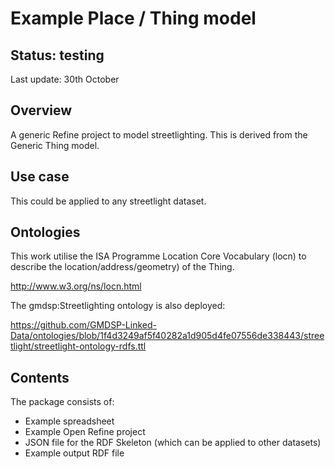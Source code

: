 Example Place / Thing model
===========================

Status: testing 
---------------
Last update: 30th October

Overview
--------
A generic Refine project to model streetlighting.
This is derived from the Generic Thing model.

Use case
--------
This could be applied to any streetlight dataset.


Ontologies
----------
This work utilise the ISA Programme Location Core Vocabulary (locn) to describe the location/address/geometry) of the Thing.

http://www.w3.org/ns/locn.html

The gmdsp:Streetlighting ontology is also deployed:

https://github.com/GMDSP-Linked-Data/ontologies/blob/1f4d3249af5f40282a1d905d4fe07556de338443/streetlight/streetlight-ontology-rdfs.ttl

Contents
--------
The package consists of:

- Example spreadsheet
- Example Open Refine project 
- JSON file for the RDF Skeleton (which can be applied to other datasets)
- Example output RDF file

